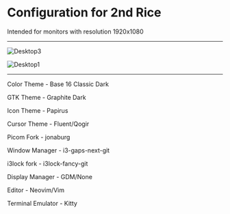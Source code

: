 # Configuration for 2nd Rice

Intended for monitors with resolution 1920x1080

---

![Desktop3](https://user-images.githubusercontent.com/73924040/161368626-f2d0ccd2-68e6-49f7-8bc2-4911815802ac.png)

![Desktop1](https://user-images.githubusercontent.com/73924040/161368624-8c223f41-b22b-4817-a03b-5b960bca6d59.png)

---

Color Theme - Base 16 Classic Dark

GTK Theme - Graphite Dark

Icon Theme - Papirus

Cursor Theme - Fluent/Qogir

Picom Fork - jonaburg

Window Manager - i3-gaps-next-git

i3lock fork - i3lock-fancy-git

Display Manager - GDM/None

Editor - Neovim/Vim

Terminal Emulator - Kitty
